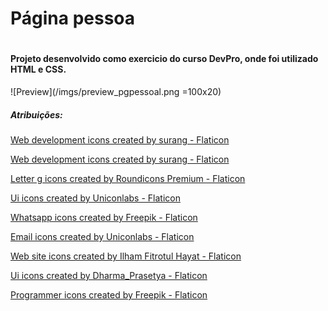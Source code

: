 # Página pessoa

#

#### Projeto desenvolvido como exercicio do curso DevPro, onde foi utilizado HTML e CSS.

![Preview](/imgs/preview_pgpessoal.png =100x20)

##### Atribuições:

<a href="https://www.flaticon.com/free-icons/web-development" title="web development icons">Web development icons created by surang - Flaticon</a>

<a href="https://www.flaticon.com/free-icons/web-development" title="web development icons">Web development icons created by surang - Flaticon</a>

<a href="https://www.flaticon.com/free-icons/letter-g" title="letter g icons">Letter g icons created by Roundicons Premium - Flaticon</a>

<a href="https://www.flaticon.com/free-icons/ui" title="ui icons">Ui icons created by Uniconlabs - Flaticon</a>

<a href="https://www.flaticon.com/free-icons/whatsapp" title="whatsapp icons">Whatsapp icons created by Freepik - Flaticon</a>

<a href="https://www.flaticon.com/free-icons/email" title="email icons">Email icons created by Uniconlabs - Flaticon</a>

<a href="https://www.flaticon.com/free-icons/web-site" title="web site icons">Web site icons created by Ilham Fitrotul Hayat - Flaticon</a>

<a href="https://www.flaticon.com/free-icons/ui" title="ui icons">Ui icons created by Dharma_Prasetya - Flaticon</a>

<a href="https://www.flaticon.com/free-icons/programmer" title="programmer icons">Programmer icons created by Freepik - Flaticon</a>
